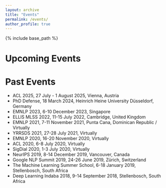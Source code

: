 ```yaml
---
layout: archive
title: "Events"
permalink: /events/
author_profile: true
---
```


{% include base_path %}

Upcoming Events
======

Past Events
======

* ACL 2025, 27 July - 1 August 2025, Vienna, Austria
* PhD Defense, 18 March 2024, Heinrich Heine University Düsseldorf, Germany
* EMNLP 2023, 6-10 December 2023, Singapore
* ELLIS MLSS 2022, 11-15 July 2022, Cambridge, United Kingdom
* EMNLP 2021, 7-11 November 2021, Punta Cana, Dominican Republic / Virtually
* YRRSDS 2021, 27-28 July 2021, Virtually
* EMNLP 2020, 16-20 November 2020, Virtually
* ACL 2020, 6-8 July 2020, Virtually
* SigDial 2020, 1-3 July 2020, Virtually
* NeurIPS 2019, 8-14 December 2019, Vancouver, Canada
* Google NLP Summit 2019, 24-26 June 2019, Zürich, Switzerland
* The Machine Learning Summer School, 6-18 January 2019, Stellenbosch, South Africa
* Deep Learning Indaba 2018, 9-14 September 2018, Stellenbosch, South Africa
